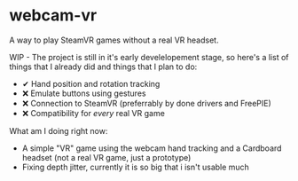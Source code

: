 # webcam-vr
A way to play SteamVR games without a real VR headset.

WIP - The project is still in it's early develelopement stage, so here's a list of things that I already did and things that I plan to do:

+ ✔ Hand position and rotation tracking
+ ❌ Emulate buttons using gestures
+ ❌ Connection to SteamVR (preferrably by done drivers and FreePIE)
+ ❌ Compatibility for *every* real VR game

What am I doing right now:
- A simple "VR" game using the webcam hand tracking and a Cardboard headset (not a real VR game, just a prototype)
- Fixing depth jitter, currently it is so big that i isn't usable much
